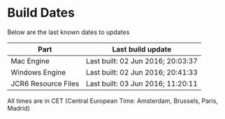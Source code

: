 # Build Dates

Below are the last known dates to updates

Part | Last build update
-----|-----
Mac Engine | Last built: 02 Jun 2016; 20:03:37
Windows Engine | Last built: 02 Jun 2016; 20:41:33
JCR6 Resource Files | Last built: 03 Jun 2016; 11:20:11
All times are in CET (Central European Time: Amsterdam, Brussels, Paris, Madrid)



